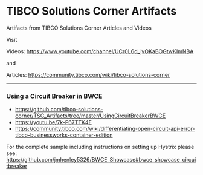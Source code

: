 # TIBCO Solutions Corner Artifacts
Artifacts from TIBCO Solutions Corner Articles and Videos

Visit
 
Videos: https://www.youtube.com/channel/UCr0L6d_jvOKaBOGtwKImNBA

and

Articles: https://community.tibco.com/wiki/tibco-solutions-corner<p>

----
### Using a Circuit Breaker in BWCE
* https://github.com/tibco-solutions-corner/TSC_Artifacts/tree/master/UsingCircuitBreakerBWCE
* https://youtu.be/7k-P67TTK4E
* https://community.tibco.com/wiki/differentiating-open-circuit-api-error-tibco-businessworks-container-edition

For the complete sample including instructions on setting up Hystrix please see: https://github.com/jmhenley5326/BWCE_Showcase#bwce_showcase_circuitbreaker
